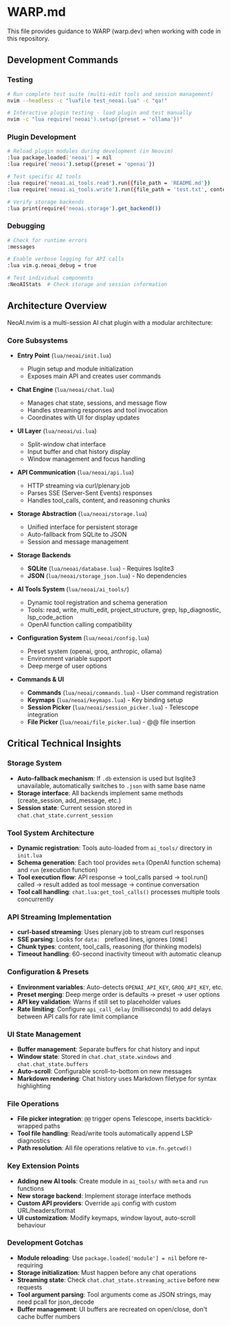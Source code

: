 # WARP.md

This file provides guidance to WARP (warp.dev) when working with code in this repository.

## Development Commands

### Testing
```bash
# Run complete test suite (multi-edit tools and session management)
nvim --headless -c "luafile test_neoai.lua" -c "qa!"

# Interactive plugin testing - load plugin and test manually
nvim -c "lua require('neoai').setup({preset = 'ollama'})"
```

### Plugin Development
```bash
# Reload plugin modules during development (in Neovim)
:lua package.loaded['neoai'] = nil
:lua require('neoai').setup({preset = 'openai'})

# Test specific AI tools
:lua require('neoai.ai_tools.read').run({file_path = 'README.md'})
:lua require('neoai.ai_tools.write').run({file_path = 'test.txt', content = 'hello'})

# Verify storage backends
:lua print(require('neoai.storage').get_backend())
```

### Debugging
```bash
# Check for runtime errors
:messages

# Enable verbose logging for API calls
:lua vim.g.neoai_debug = true

# Test individual components
:NeoAIStats  # Check storage and session information
```

## Architecture Overview

NeoAI.nvim is a multi-session AI chat plugin with a modular architecture:

### Core Subsystems
- **Entry Point** (`lua/neoai/init.lua`)
  - Plugin setup and module initialization
  - Exposes main API and creates user commands

- **Chat Engine** (`lua/neoai/chat.lua`)
  - Manages chat state, sessions, and message flow
  - Handles streaming responses and tool invocation
  - Coordinates with UI for display updates

- **UI Layer** (`lua/neoai/ui.lua`)
  - Split-window chat interface
  - Input buffer and chat history display
  - Window management and focus handling

- **API Communication** (`lua/neoai/api.lua`)
  - HTTP streaming via curl/plenary.job
  - Parses SSE (Server-Sent Events) responses
  - Handles tool_calls, content, and reasoning chunks

- **Storage Abstraction** (`lua/neoai/storage.lua`)
  - Unified interface for persistent storage
  - Auto-fallback from SQLite to JSON
  - Session and message management

- **Storage Backends**
  - **SQLite** (`lua/neoai/database.lua`) - Requires lsqlite3
  - **JSON** (`lua/neoai/storage_json.lua`) - No dependencies

- **AI Tools System** (`lua/neoai/ai_tools/`)
  - Dynamic tool registration and schema generation
  - Tools: read, write, multi_edit, project_structure, grep, lsp_diagnostic, lsp_code_action
  - OpenAI function calling compatibility

- **Configuration System** (`lua/neoai/config.lua`)
  - Preset system (openai, groq, anthropic, ollama)
  - Environment variable support
  - Deep merge of user options

- **Commands & UI** 
  - **Commands** (`lua/neoai/commands.lua`) - User command registration
  - **Keymaps** (`lua/neoai/keymaps.lua`) - Key binding setup
  - **Session Picker** (`lua/neoai/session_picker.lua`) - Telescope integration
  - **File Picker** (`lua/neoai/file_picker.lua`) - @@ file insertion

## Critical Technical Insights

### Storage System
- **Auto-fallback mechanism**: If `.db` extension is used but lsqlite3 unavailable, automatically switches to `.json` with same base name
- **Storage interface**: All backends implement same methods (create_session, add_message, etc.)
- **Session state**: Current session stored in `chat.chat_state.current_session`

### Tool System Architecture
- **Dynamic registration**: Tools auto-loaded from `ai_tools/` directory in `init.lua`
- **Schema generation**: Each tool provides `meta` (OpenAI function schema) and `run` (execution function)
- **Tool execution flow**: API response → tool_calls parsed → tool.run() called → result added as tool message → continue conversation
- **Tool call handling**: `chat.lua:get_tool_calls()` processes multiple tools concurrently

### API Streaming Implementation
- **curl-based streaming**: Uses plenary.job to stream curl responses
- **SSE parsing**: Looks for `data: ` prefixed lines, ignores `[DONE]`
- **Chunk types**: content, tool_calls, reasoning (for thinking models)
- **Timeout handling**: 60-second inactivity timeout with automatic cleanup

### Configuration & Presets
- **Environment variables**: Auto-detects `OPENAI_API_KEY`, `GROQ_API_KEY`, etc.
- **Preset merging**: Deep merge order is defaults → preset → user options
- **API key validation**: Warns if still set to placeholder values
- **Rate limiting**: Configure `api_call_delay` (milliseconds) to add delays between API calls for rate limit compliance

### UI State Management
- **Buffer management**: Separate buffers for chat history and input
- **Window state**: Stored in `chat.chat_state.windows` and `chat.chat_state.buffers`
- **Auto-scroll**: Configurable scroll-to-bottom on new messages
- **Markdown rendering**: Chat history uses Markdown filetype for syntax highlighting

### File Operations
- **File picker integration**: `@@` trigger opens Telescope, inserts backtick-wrapped paths
- **Tool file handling**: Read/write tools automatically append LSP diagnostics
- **Path resolution**: All file operations relative to `vim.fn.getcwd()`

### Key Extension Points
- **Adding new AI tools**: Create module in `ai_tools/` with `meta` and `run` functions
- **New storage backend**: Implement storage interface methods
- **Custom API providers**: Override `api` config with custom URL/headers/format
- **UI customization**: Modify keymaps, window layout, auto-scroll behaviour

### Development Gotchas
- **Module reloading**: Use `package.loaded['module'] = nil` before re-requiring
- **Storage initialization**: Must happen before any chat operations
- **Streaming state**: Check `chat.chat_state.streaming_active` before new requests
- **Tool argument parsing**: Tool arguments come as JSON strings, may need pcall for json_decode
- **Buffer management**: UI buffers are recreated on open/close, don't cache buffer numbers
